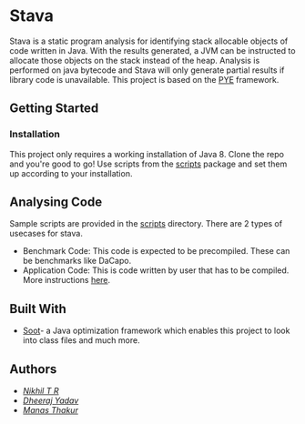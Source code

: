 # Stava

Stava is a static program analysis for identifying stack allocable objects of code written in Java. With the results generated, a JVM can be instructed to allocate those objects on the stack instead of the heap. Analysis is performed on java bytecode and Stava will only generate partial results if library code is unavailable. This project is based on the [PYE](https://dl.acm.org/doi/10.1145/3337794) framework.

## Getting Started

### Installation
This project only requires a working installation of Java 8. Clone the repo and you're good to go! Use scripts from the [scripts](https://github.com/42niks/stava/tree/master/scripts) package and set them up according to your installation.

## Analysing Code 
Sample scripts are provided in the [scripts](https://github.com/42niks/stava/tree/master/scripts) directory. There are 2 types of usecases for stava.
* Benchmark Code: This code is expected to be precompiled. These can be benchmarks like DaCapo.
* Application Code: This is code written by user that has to be compiled.
More instructions [here](https://github.com/42niks/stava/blob/master/scripts/README.md).

## Built With
* [Soot](https://github.com/soot-oss/soot)- a Java optimization framework which enables this project to look into class files and much more. 

## Authors
* [*Nikhil T R*](https://github.com/42niks)
* [*Dheeraj Yadav*](https://github.com/dheeraj135)
* [*Manas Thakur*](https://manas.gitlab.io) 
